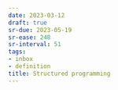 ```yaml
---
date: 2023-03-12
draft: true
sr-due: 2023-05-19
sr-ease: 248
sr-interval: 51
tags:
- inbox
- definition
title: Structured programming
---
```

   
